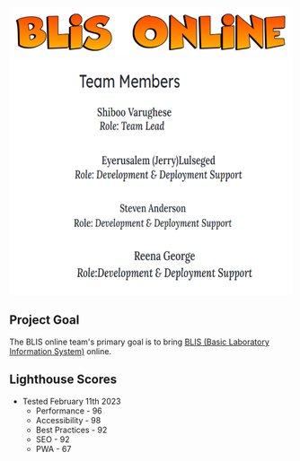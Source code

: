 <center><img src = "assets/blisheader.png" alt="BLIS Online Team" width="500" height="88"></center>


<center><img src = "assets/team-members.png" alt="Team Members - Eyerusalem (Jerry) Lulseged, Steven Anderson, Shiboo Varughese, Reena George" width="722" height="422"></center>


## Project Goal

The BLIS online team's primary goal is to bring [BLIS (Basic Laboratory Information System)](https://github.com/C4G/BLIS) online.


## Lighthouse Scores

* Tested February 11th 2023
  * Performance - 96
  * Accessibility - 98
  * Best Practices - 92
  * SEO - 92
  * PWA - 67